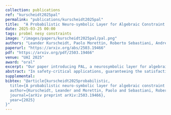```yaml
---
collection: publications
ref: "kurscheidt2025pal"
permalink: "publications/kurscheidt2025pal"
title:  "A Probabilistic Neuro-symbolic Layer for Algebraic Constraint Satisfaction"
date: 2025-03-25 00:00
tags: probml nesy constraints
image: "/images/papers/kurscheidt2025pal/pal.png"
authors: "Leander Kurscheidt, Paolo Morettin, Roberto Sebastiani, Andrea Passerini, Antonio Vergari"
paperurl: "https://arxiv.org/abs/2503.19466"
pdf: "https://arxiv.org/pdf/2503.19466"
venue: "UAI 2025"
award: "oral"
excerpt: "Our paper introducing PAL, a neurosymbolic layer for algebraic constraint satisfaction, got accepted at UAI 2025 as an oral."
abstract: "In safety-critical applications, guaranteeing the satisfaction of constraints over continuous environments is crucial, e.g., an autonomous agent should never crash into obstacles or go off-road. Neural models struggle in the presence of these constraints, especially when they involve intricate algebraic relationships. To address this, we introduce a differentiable probabilistic layer that guarantees the satisfaction of non-convex algebraic constraints over continuous variables. This probabilistic algebraic layer (PAL) can be seamlessly plugged into any neural architecture and trained via maximum likelihood without requiring approximations. PAL defines a distribution over conjunctions and disjunctions of linear inequalities, parameterized by polynomials. This formulation enables efficient and exact renormalization via symbolic integration, which can be amortized across different data points and easily parallelized on a GPU. We showcase PAL and our integration scheme on a number of benchmarks for algebraic constraint integration and on real-world trajectory data."
supplemental: 
bibtex: "@article{kurscheidt2025probabilistic,
  title={A probabilistic neuro-symbolic layer for algebraic constraint satisfaction},
  author={Kurscheidt, Leander and Morettin, Paolo and Sebastiani, Roberto and Passerini, Andrea and Vergari, Antonio},
  journal={arXiv preprint arXiv:2503.19466},
  year={2025}
}"
---
```

